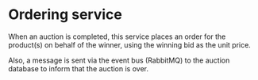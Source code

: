 ﻿# Ordering service

When an auction is completed, this service places an order for the product(s) on behalf of the winner, 
using the winning bid as the unit price.

Also, a message is sent via the event bus (RabbitMQ) to the auction database to inform that the auction is over.